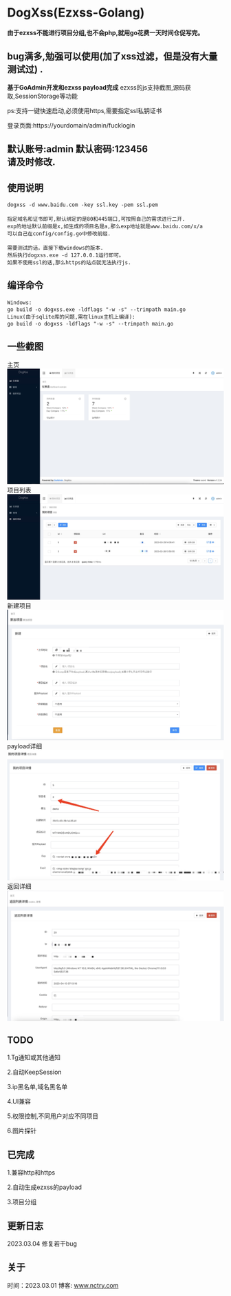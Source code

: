 # DogXss(Ezxss-Golang)
**由于ezxss不能进行项目分组,也不会php,就用go花费一天时间仓促写完。**

**bug满多,勉强可以使用(加了xss过滤，但是没有大量测试过)**
.
---
**基于GoAdmin开发和ezxss payload完成**
ezxss的js支持截图,源码获取,SessionStorage等功能

ps:支持一键快速启动,必须使用https,需要指定ssl私钥证书

登录页面:https://yourdomain/admin/fucklogin

默认账号:admin
默认密码:123456  
请及时修改.
---

## 使用说明
```shell
dogxss -d www.baidu.com -key ssl.key -pem ssl.pem

指定域名和证书即可,默认绑定的是80和445端口,可按照自己的需求进行二开.
exp的地址默认前缀是x,如生成的项目名是a,那么exp地址就是www.baidu.com/x/a
可以自己在config/config.go中修改前缀.

需要测试的话，直接下载windows的版本.
然后执行dogxss.exe -d 127.0.0.1运行即可。
如果不使用ssl的话,那么https的站点就无法执行js.
```
## 编译命令
```shell
Windows:
go build -o dogxss.exe -ldflags "-w -s" --trimpath main.go
Linux(由于sqlite库的问题,需在linux主机上编译):
go build -o dogxss -ldflags "-w -s" --trimpath main.go
```
## 一些截图
主页
![主页](jpg/index.jpg)
项目列表
![](jpg/projects.jpg)
新建项目
![](jpg/new_projects.jpg)
payload详细
![](jpg/projects_detail.jpg)
返回详细
![](jpg/ret.jpg)
## TODO
1.Tg通知或其他通知

2.自动KeepSession

3.ip黑名单,域名黑名单

4.UI兼容

5.权限控制,不同用户对应不同项目

6.图片探针
## 已完成
1.兼容http和https

2.自动生成ezxss的payload

3.项目分组

## 更新日志
2023.03.04 修复若干bug

## 关于
时间：2023.03.01
博客: www.nctry.com
